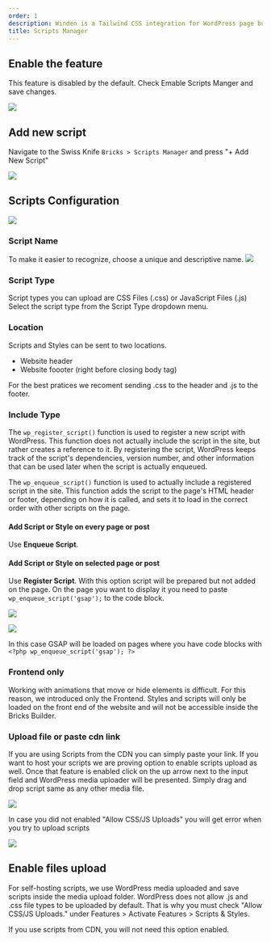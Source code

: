 ```yaml
---
order: 1
description: Winden is a Tailwind CSS integration for WordPress page builders.
title: Scripts Manager
---
```


## Enable the feature

This feature is disabled by the default.
Check Emable Scripts Manger and save changes.

![](../img/sc_manager_1.png)

## Add new script

Navigate to the Swiss Knife `Bricks > Scripts Manager` and press "+ Add New Script"

![](../img/sc_manager_2.png)

## Scripts Configuration

![](../img/sc_manager_3.png)

### Script Name

To make it easier to recognize, choose a unique and descriptive name. 
![](../img/sc_manager_registered_scripts.png)

### Script Type

Script types you can upload are CSS Files (.css) or JavaScript Files (.js)
Select the script type from the Script Type dropdown menu.

### Location

Scripts and Styles can be sent to two locations. 
- Website header
- Website foooter (right before closing body tag)

For the best pratices we recoment sending .css to the header and .js to the footer.

### Include Type

The `wp_register_script()` function is used to register a new script with WordPress. This function does not actually include the script in the site, but rather creates a reference to it. By registering the script, WordPress keeps track of the script's dependencies, version number, and other information that can be used later when the script is actually enqueued.

The `wp_enqueue_script()` function is used to actually include a registered script in the site. This function adds the script to the page's HTML header or footer, depending on how it is called, and sets it to load in the correct order with other scripts on the page.

#### Add Script or Style on every page or post
Use **Enqueue Script**.

#### Add Script or Style on selected page or post
Use **Register Script**. With this option script will be prepared but not added on the page. On the page you want to display it you need to paste `wp_enqueue_script('gsap');` to the code block.

![](../img/copy.png)

![](../img/code_block.png)

In this case GSAP will be loaded on pages where you have code blocks with `<?php wp_enqueue_script('gsap'); ?>`			

### Frontend only

Working with animations that move or hide elements is difficult. For this reason, we introduced only the Frontend. Styles and scripts will only be loaded on the front end of the website and will not be accessible inside the Bricks Builder.


### Upload file or paste cdn link

If you are using Scripts from the CDN you can simply paste your link.
If you want to host your scripts we are proving option to enable scripts upload as well. Once that feature is enabled click on the up arrow next to the input field and WordPress media uploader will be presented. Simply drag and drop script same as any other media file.

![](../img/script-upload.gif)

In case you did not enabled "Allow CSS/JS Uploads" you will get error when you try to upload scripts

![](../img/upload-error.png)

## Enable files upload

For self-hosting scripts, we use WordPress media uploaded and save scripts inside the media upload folder. WordPress does not allow .js and .css file types to be uploaded by default. That is why you must check "Allow CSS/JS Uploads." under Features > Activate Features > Scripts & Styles.

If you use scripts from CDN, you will not need this option enabled. 